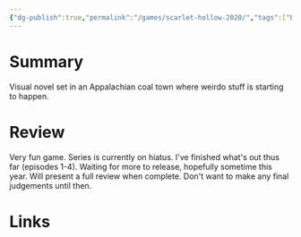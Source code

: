 ```yaml
---
{"dg-publish":true,"permalink":"/games/scarlet-hollow-2020/","tags":["LP"],"created":"2024-02-13","updated":"2024-04-08"}
---
```



# Summary

Visual novel set in an Appalachian coal town where weirdo stuff is starting to happen.

# Review

Very fun game. Series is currently on hiatus. I've finished what's out thus far (episodes 1-4). Waiting for more to release, hopefully sometime this year. Will present a full review when complete. Don't want to make any final judgements until then.

# Links
